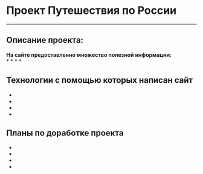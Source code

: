 # Проект Путешествия по России 
------  
## **Описание проекта:**  
  
**На сайте предоставленно множество полезной информации:**  
* 
* 
* 
* 

## **Технологии с помощью которых написан сайт**  
* 
* 
* 
* 

## **Планы по доработке проекта**  
* 
* 
* 
* 


